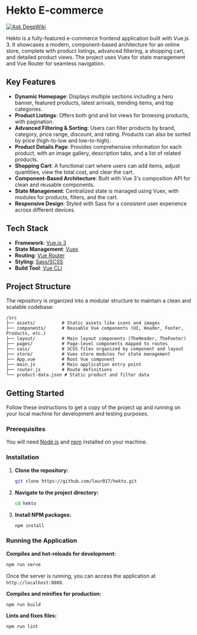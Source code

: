 # Hekto E-commerce
[![Ask DeepWiki](https://devin.ai/assets/askdeepwiki.png)](https://deepwiki.com/Laur017/hekto)

Hekto is a fully-featured e-commerce frontend application built with Vue.js 3. It showcases a modern, component-based architecture for an online store, complete with product listings, advanced filtering, a shopping cart, and detailed product views. The project uses Vuex for state management and Vue Router for seamless navigation.

## Key Features

*   **Dynamic Homepage**: Displays multiple sections including a hero banner, featured products, latest arrivals, trending items, and top categories.
*   **Product Listings**: Offers both grid and list views for browsing products, with pagination.
*   **Advanced Filtering & Sorting**: Users can filter products by brand, category, price range, discount, and rating. Products can also be sorted by price (high-to-low and low-to-high).
*   **Product Details Page**: Provides comprehensive information for each product, with an image gallery, description tabs, and a list of related products.
*   **Shopping Cart**: A functional cart where users can add items, adjust quantities, view the total cost, and clear the cart.
*   **Component-Based Architecture**: Built with Vue 3's composition API for clean and reusable components.
*   **State Management**: Centralized state is managed using Vuex, with modules for products, filters, and the cart.
*   **Responsive Design**: Styled with Sass for a consistent user experience across different devices.

## Tech Stack

*   **Framework**: [Vue.js 3](https://vuejs.org/)
*   **State Management**: [Vuex](https://vuex.vuejs.org/)
*   **Routing**: [Vue Router](https://router.vuejs.org/)
*   **Styling**: [Sass/SCSS](https://sass-lang.com/)
*   **Build Tool**: [Vue CLI](https://cli.vuejs.org/)

## Project Structure

The repository is organized into a modular structure to maintain a clean and scalable codebase:

```
/src
├── assets/          # Static assets like icons and images
├── components/      # Reusable Vue components (UI, Header, Footer, Products, etc.)
├── layout/          # Main layout components (TheHeader, TheFooter)
├── pages/           # Page-level components mapped to routes
├── sass/            # SCSS files organized by component and layout
├── store/           # Vuex store modules for state management
├── App.vue          # Root Vue component
├── main.js          # Main application entry point
├── router.js        # Route definitions
└── product-data.json # Static product and filter data
```

## Getting Started

Follow these instructions to get a copy of the project up and running on your local machine for development and testing purposes.

### Prerequisites

You will need [Node.js](https://nodejs.org/) and [npm](https://www.npmjs.com/) installed on your machine.

### Installation

1.  **Clone the repository:**
    ```bash
    git clone https://github.com/laur017/hekto.git
    ```

2.  **Navigate to the project directory:**
    ```bash
    cd hekto
    ```

3.  **Install NPM packages:**
    ```bash
    npm install
    ```

### Running the Application

**Compiles and hot-reloads for development:**
```bash
npm run serve
```
Once the server is running, you can access the application at `http://localhost:8080`.

**Compiles and minifies for production:**
```bash
npm run build
```

**Lints and fixes files:**
```bash
npm run lint
